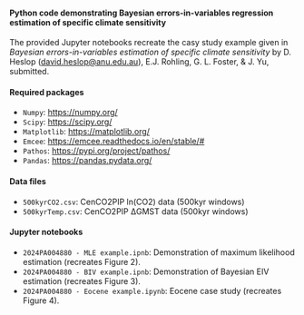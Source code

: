 #### Python code demonstrating Bayesian errors-in-variables regression estimation of specific climate sensitivity

The provided Jupyter notebooks recreate the casy study example given in *Bayesian errors-in-variables estimation of specific climate sensitivity*
by D. Heslop (david.heslop@anu.edu.au), E.J. Rohling, G. L. Foster, & J. Yu, submitted.

#### Required packages
- ```Numpy```: https://numpy.org/
- ```Scipy```: https://scipy.org/
- ```Matplotlib```: https://matplotlib.org/
- ```Emcee```: https://emcee.readthedocs.io/en/stable/#
- ```Pathos```: https://pypi.org/project/pathos/
- ```Pandas```: https://pandas.pydata.org/

#### Data files
- ```500kyrCO2.csv```: CenCO2PIP ln(CO2) data (500kyr windows)
- ```500kyrTemp.csv```: CenCO2PIP ΔGMST data (500kyr windows)

#### Jupyter notebooks
- ```2024PA004880 - MLE example.ipnb```: Demonstration of maximum likelihood estimation (recreates Figure 2).
- ```2024PA004880 - BIV example.ipnb```: Demonstration of Bayesian EIV estimation (recreates Figure 3).
- ```2024PA004880 - Eocene example.ipynb```: Eocene case study (recreates Figure 4).
